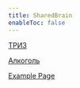 ```yaml
---
title: SharedBrain
enableToc: false
---
```


[ТРИЗ](notes/triz.md)

[Алкоголь](./notes/alcohol.md)

[Example Page](./notes/example.md)




